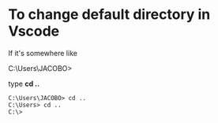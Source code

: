 # To change default directory in Vscode

If it's somewhere like  

  C:\Users\JACOBO>

  type **cd ..** 
  
    C:\Users\JACOBO> cd ..
    C:\Users> cd ..
    C:\>
   
